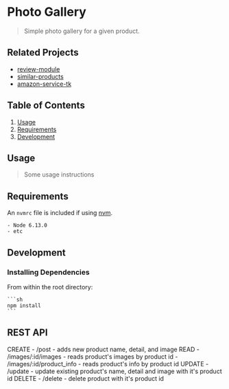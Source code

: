 # Photo Gallery

  > Simple photo gallery for a given product.

## Related Projects
  * [review-module](https://github.com/Viamis/review-module)
  * [similar-products](https://github.com/Viamis/similar-products)
  * [amazon-service-tk](https://github.com/Viamis/amazon-service-tk)

## Table of Contents

  1. [Usage](#Usage)
  1. [Requirements](#requirements)
  1. [Development](#development)

## Usage

  > Some usage instructions

## Requirements

  An `nvmrc` file is included if using [nvm](https://github.com/creationix/nvm).

    - Node 6.13.0
    - etc

## Development

  ### Installing Dependencies

  From within the root directory:

    ```sh
    npm install
    ```

## REST API
  
  CREATE - /post - adds new product name, detail, and image
  READ - /images/:id/images - reads product's images by product id
       - /images/:id/product_info - reads product's info by product id
  UPDATE - /update - update existing product's name, detail and image with it's product id
  DELETE - /delete - delete product with it's product id